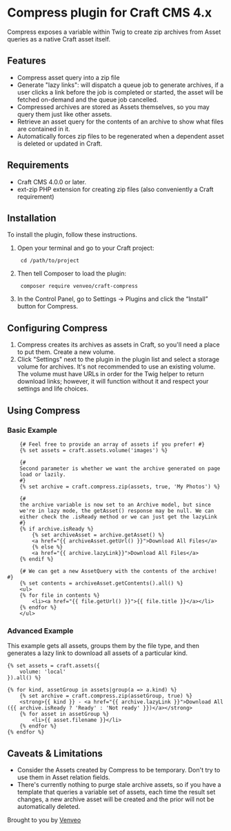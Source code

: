 # Compress plugin for Craft CMS 4.x

Compress exposes a variable within Twig to create zip archives from Asset queries as a native Craft asset itself.

## Features
- Compress asset query into a zip file
- Generate "lazy links": will dispatch a queue job to generate archives,
if a user clicks a link before the job is completed or started, the 
asset will be fetched on-demand and the queue job cancelled.
- Compressed archives are stored as Assets themselves, so you may query 
them just like other assets.
- Retrieve an asset query for the contents of an archive to show what 
files are contained in it.
- Automatically forces zip files to be regenerated when a dependent 
asset is deleted or updated in Craft.

## Requirements

- Craft CMS 4.0.0 or later.
- ext-zip PHP extension for creating zip files (also conveniently a Craft requirement)

## Installation

To install the plugin, follow these instructions.

1. Open your terminal and go to your Craft project:

        cd /path/to/project

2. Then tell Composer to load the plugin:

        composer require venveo/craft-compress

3. In the Control Panel, go to Settings → Plugins and click the “Install” button for Compress.

## Configuring Compress

1. Compress creates its archives as assets in Craft, so you'll need a 
place to put them. Create a new volume.
2. Click "Settings" next to the plugin in the plugin list and select a 
storage volume for archives. It's not recommended to use an existing
volume. The volume must have URLs in order for the Twig helper to return
download links; however, it will function without it and respect your
settings and life choices.

## Using Compress

### Basic Example
```twig
    {# Feel free to provide an array of assets if you prefer! #}
    {% set assets = craft.assets.volume('images') %}
    
    {# 
    Second parameter is whether we want the archive generated on page 
    load or lazily.
    #}
    {% set archive = craft.compress.zip(assets, true, 'My Photos') %}
    
    {# 
    the archive variable is now set to an Archive model, but since 
    we're in lazy mode, the getAsset() response may be null. We can
    either check the .isReady method or we can just get the lazyLink
    #}
    {% if archive.isReady %}
        {% set archiveAsset = archive.getAsset() %}
        <a href="{{ archiveAsset.getUrl() }}">Download All Files</a>
        {% else %}
        <a href="{{ archive.lazyLink}}">Download All Files</a>
    {% endif %}
    
    {# We can get a new AssetQuery with the contents of the archive! #}
    {% set contents = archiveAsset.getContents().all() %}
    <ul>
    {% for file in contents %}
        <li><a href="{{ file.getUrl() }}">{{ file.title }}</a></li>
    {% endfor %}
    </ul>
```

### Advanced Example
This example gets all assets, groups them by the file type, and then
generates a lazy link to download all assets of a particular kind.

```twig
{% set assets = craft.assets({
    volume: 'local'
}).all() %}

{% for kind, assetGroup in assets|group(a => a.kind) %}
    {% set archive = craft.compress.zip(assetGroup, true) %}
    <strong>{{ kind }} - <a href="{{ archive.lazyLink }}">Download All ({{ archive.isReady ? 'Ready' : 'Not ready' }})</a></strong>
    {% for asset in assetGroup %}
        <li>{{ asset.filename }}</li>
    {% endfor %}
{% endfor %}
```

## Caveats & Limitations
- Consider the Assets created by Compress to be temporary. Don't try
to use them in Asset relation fields.
- There's currently nothing to purge stale archive assets, so if you have a
template that queries a variable set of assets, each time the result
set changes, a new archive asset will be created and the prior will not
be automatically deleted.

Brought to you by [Venveo](https://www.venveo.com)
